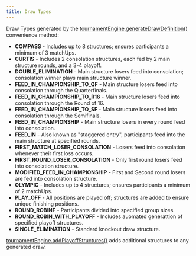 ```yaml
---
title: Draw Types
---
```


Draw Types generated by the [tournamentEngine.generateDrawDefinition()](apis/tournament-engine-api#generatedrawdefinition) convenience method:

- **COMPASS** - Includes up to 8 structures; ensures participants a minimum of 3 matchUps.
- **CURTIS** - Includes 2 consolation structures, each fed by 2 main structure rounds, and a 3-4 playoff.
- **DOUBLE_ELIMINATION** - Main structure losers feed into consolation; consolation winner plays main structure winner.
- **FEED_IN_CHAMPIONSHIP_TO_QF** - Main structure losers feed into consolation through the Quarterfinals.
- **FEED_IN_CHAMPIONSHIP_TO_R16** - Main structure losers feed into consolation through the Round of 16.
- **FEED_IN_CHAMPIONSHIP_TO_SF** - Main structure losers feed into consolation through the Semifinals.
- **FEED_IN_CHAMPIONSHIP** - Main structure losers in every round feed into consolation.
- **FEED_IN** - Also known as "staggered entry", participants feed into the main structure at specified rounds.
- **FIRST_MATCH_LOSER_CONSOLATION** - Losers feed into consolation whenever their first loss occurs.
- **FIRST_ROUND_LOSER_CONSOLATION** - Only first round losers feed into consolation structure.
- **MODIFIED_FEED_IN_CHAMPIONSHIP** - First and Second round losers are fed into consolation structure.
- **OLYMPIC** - Includes up to 4 structures; ensures participants a minimum of 2 matchUps.
- **PLAY_OFF** - All positions are played off; structures are added to ensure unique finishing positions.
- **ROUND_ROBINF** - Participants divided into specified group sizes.
- **ROUND_ROBIN_WITH_PLAYOFF** - Includes auomated generattion of specified playoff structures.
- **SINGLE_ELIMINATION** - Standard knockout draw structure.

[tournamentEngine.addPlayoffStructures()](apis/tournament-engine-api#addplayoffstructures) adds additional structures to any generated draw.
